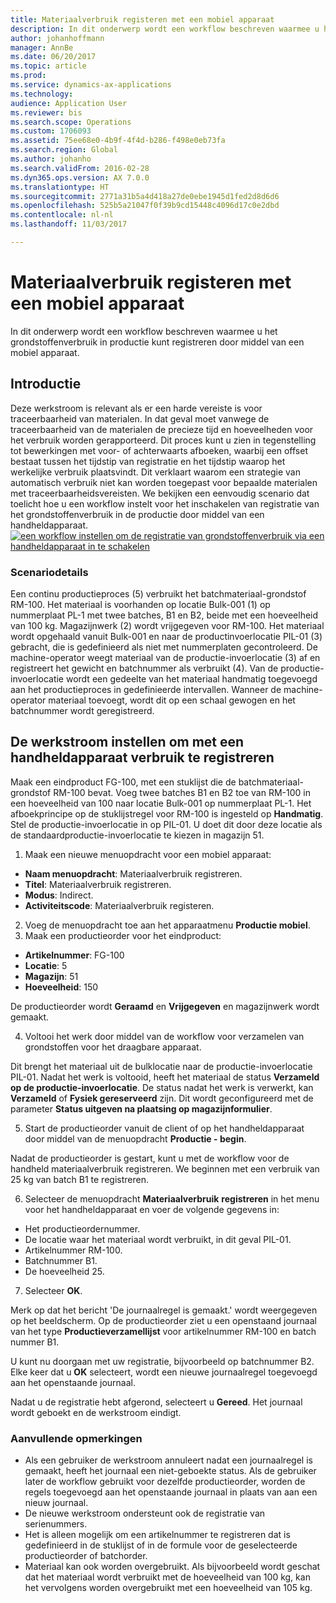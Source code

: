 ```yaml
---
title: Materiaalverbruik registeren met een mobiel apparaat
description: In dit onderwerp wordt een workflow beschreven waarmee u het grondstoffenverbruik in productie kunt registreren door middel van een mobiel apparaat.
author: johanhoffmann
manager: AnnBe
ms.date: 06/20/2017
ms.topic: article
ms.prod: 
ms.service: dynamics-ax-applications
ms.technology: 
audience: Application User
ms.reviewer: bis
ms.search.scope: Operations
ms.custom: 1706093
ms.assetid: 75ee68e0-4b9f-4f4d-b286-f498e0eb73fa
ms.search.region: Global
ms.author: johanho
ms.search.validFrom: 2016-02-28
ms.dyn365.ops.version: AX 7.0.0
ms.translationtype: HT
ms.sourcegitcommit: 2771a31b5a4d418a27de0ebe1945d1fed2d8d6d6
ms.openlocfilehash: 525b5a21047f0f39b9cd15448c4096d17c0e2dbd
ms.contentlocale: nl-nl
ms.lasthandoff: 11/03/2017

---
```


# <a name="register-material-consumption-using-a-mobile-device"></a>Materiaalverbruik registeren met een mobiel apparaat
In dit onderwerp wordt een workflow beschreven waarmee u het grondstoffenverbruik in productie kunt registreren door middel van een mobiel apparaat.

<a name="introduction"></a>Introductie
------------

Deze werkstroom is relevant als er een harde vereiste is voor traceerbaarheid van materialen. In dat geval moet vanwege de traceerbaarheid van de materialen de precieze tijd en hoeveelheden voor het verbruik worden gerapporteerd. Dit proces kunt u zien in tegenstelling tot bewerkingen met voor- of achterwaarts afboeken, waarbij een offset bestaat tussen het tijdstip van registratie en het tijdstip waarop het werkelijke verbruik plaatsvindt. Dit verklaart waarom een strategie van automatisch verbruik niet kan worden toegepast voor bepaalde materialen met traceerbaarheidsvereisten. We bekijken een eenvoudig scenario dat toelicht hoe u een workflow instelt voor het inschakelen van registratie van het grondstoffenverbruik in de productie door middel van een handheldapparaat. [![een workflow instellen om de registratie van grondstoffenverbruik via een handheldapparaat in te schakelen](./media/scenario3.png)](./media/scenario3.png)

### <a name="scenario-details"></a>Scenariodetails

Een continu productieproces (5) verbruikt het batchmateriaal-grondstof RM-100. Het materiaal is voorhanden op locatie Bulk-001 (1) op nummerplaat PL-1 met twee batches, B1 en B2, beide met een hoeveelheid van 100 kg. Magazijnwerk (2) wordt vrijgegeven voor RM-100. Het materiaal wordt opgehaald vanuit Bulk-001 en naar de productinvoerlocatie PIL-01 (3) gebracht, die is gedefinieerd als niet met nummerplaten gecontroleerd. De machine-operator weegt materiaal van de productie-invoerlocatie (3) af en registreert het gewicht en batchnummer als verbruikt (4). Van de productie-invoerlocatie wordt een gedeelte van het materiaal handmatig toegevoegd aan het productieproces in gedefinieerde intervallen. Wanneer de machine-operator materiaal toevoegt, wordt dit op een schaal gewogen en het batchnummer wordt geregistreerd.

## <a name="set-up-the-workflow-to-register-consumption-using-a-handheld-device"></a>De werkstroom instellen om met een handheldapparaat verbruik te registreren
Maak een eindproduct FG-100, met een stuklijst die de batchmateriaal-grondstof RM-100 bevat. Voeg twee batches B1 en B2 toe van RM-100 in een hoeveelheid van 100 naar locatie Bulk-001 op nummerplaat PL-1. Het afboekprincipe op de stuklijstregel voor RM-100 is ingesteld op **Handmatig**. Stel de productie-invoerlocatie in op PIL-01. U doet dit door deze locatie als de standaardproductie-invoerlocatie te kiezen in magazijn 51.

1.  Maak een nieuwe menuopdracht voor een mobiel apparaat: 

-    **Naam menuopdracht**: Materiaalverbruik registreren. 
-    **Titel**: Materiaalverbruik registreren. 
-    **Modus**: Indirect. 
-    **Activiteitscode**: Materiaalverbruik registeren.

2.  Voeg de menuopdracht toe aan het apparaatmenu **Productie mobiel**.
3.  Maak een productieorder voor het eindproduct: 

-    **Artikelnummer**: FG-100 
-    **Locatie**: 5 
-    **Magazijn**: 51 
-    **Hoeveelheid**: 150

De productieorder wordt **Geraamd** en **Vrijgegeven** en magazijnwerk wordt gemaakt.

4.  Voltooi het werk door middel van de workflow voor verzamelen van grondstoffen voor het draagbare apparaat.

Dit brengt het materiaal uit de bulklocatie naar de productie-invoerlocatie PIL-01. Nadat het werk is voltooid, heeft het materiaal de status **Verzameld op de productie-invoerlocatie**. De status nadat het werk is verwerkt, kan **Verzameld** of **Fysiek gereserveerd** zijn. Dit wordt geconfigureerd met de parameter **Status uitgeven na plaatsing op magazijnformulier**.

5.  Start de productieorder vanuit de client of op het handheldapparaat door middel van de menuopdracht **Productie - begin**.

Nadat de productieorder is gestart, kunt u met de workflow voor de handheld materiaalverbruik registreren. We beginnen met een verbruik van 25 kg van batch B1 te registreren.

6.  Selecteer de menuopdracht **Materiaalverbruik** **registreren** in het menu voor het handheldapparaat en voer de volgende gegevens in: 

-    Het productieordernummer. 
-    De locatie waar het materiaal wordt verbruikt, in dit geval PIL-01. 
-    Artikelnummer RM-100. 
-    Batchnummer B1. 
-    De hoeveelheid 25.

7.  Selecteer **OK**.

Merk op dat het bericht 'De journaalregel is gemaakt.' wordt weergegeven op het beeldscherm. Op de productieorder ziet u een openstaand journaal van het type **Productieverzamellijst** voor artikelnummer RM-100 en batch nummer B1. 

U kunt nu doorgaan met uw registratie, bijvoorbeeld op batchnummer B2. Elke keer dat u **OK** selecteert, wordt een nieuwe journaalregel toegevoegd aan het openstaande journaal. 

Nadat u de registratie hebt afgerond, selecteert u **Gereed**. Het journaal wordt geboekt en de werkstroom eindigt.

### <a name="additional-comments"></a>Aanvullende opmerkingen 

-   Als een gebruiker de werkstroom annuleert nadat een journaalregel is gemaakt, heeft het journaal een niet-geboekte status. Als de gebruiker later de workflow gebruikt voor dezelfde productieorder, worden de regels toegevoegd aan het openstaande journaal in plaats van aan een nieuw journaal.
-   De nieuwe werkstroom ondersteunt ook de registratie van serienummers.
-   Het is alleen mogelijk om een artikelnummer te registreren dat is gedefinieerd in de stuklijst of in de formule voor de geselecteerde productieorder of batchorder.
-   Materiaal kan ook worden overgebruikt. Als bijvoorbeeld wordt geschat dat het materiaal wordt verbruikt met de hoeveelheid van 100 kg, kan het vervolgens worden overgebruikt met een hoeveelheid van 105 kg.




